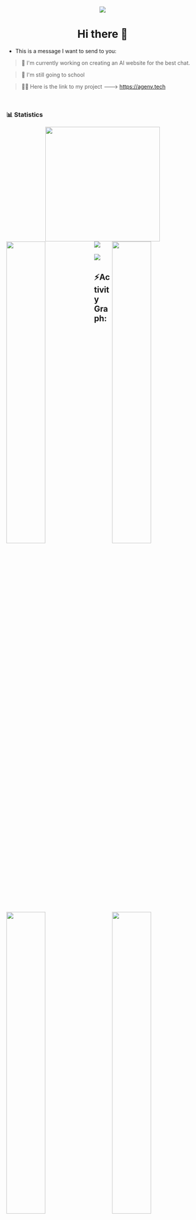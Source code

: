 <h1 align="center">
  <a href="https://github.com/Atharvsinh-codez/Atharvsinh-codez">
  <img src="https://readme-typing-svg.herokuapp.com/?font=Calibri&color=%23259076&size=28&lines=Hello+%F0%9F%91%8B%2C+I%27m+Atharvsinh Jadav">
    </a>  
</h1> 

<h1 align="center">Hi there 👋</h1>

- This is a message I want to send to you:

> 🔭 I'm currently working on creating an AI website for the best chat.

> 🌱 I'm still going to school

> 💁‍♂️ Here is the link to my project ---> https://agenv.tech
<br />
<div>

### 📊 Statistics

<!-- github status  -->
<div align="center">    
<a href="https://github.com/Atharvsinh-codez/Atharvsinh-codez">
<img src="http://github-profile-summary-cards.vercel.app/api/cards/profile-details?username=Atharvsinh-codez&theme=github_dark" style="height: 300px"/></div>
</a>  
<div>
<a href="https://github.com/Atharvsinh-codez/Atharvsinh-codez">
<img src="https://user-images.githubusercontent.com/73097560/115834477-dbab4500-a447-11eb-908a-139a6edaec5c.gif">
</a>
<a href="https://github.com/Atharvsinh-codez/Atharvsinh-codez"> 
<img align="left" src="http://github-profile-summary-cards.vercel.app/api/cards/repos-per-language?username=Atharvsinh-codez&theme=github_dark" width="45%" />
</a>
 <a href="https://github.com/Atharvsinh-codez/Atharvsinh-codez">
<img align="right" src="http://github-profile-summary-cards.vercel.app/api/cards/most-commit-language?username=Atharvsinh-codez&theme=github_dark" width="45%" />
 </a>
<a href="https://github.com/Atharvsinh-codez/Atharvsinh-codez">
<img align="left" src="http://github-profile-summary-cards.vercel.app/api/cards/stats?username=Niansuh&theme=github_dark" width="45%" />
</a>
<a href="https://github.com/Atharvsinh-codez/Atharvsinh-codez">
<img align="right" src="https://github-profile-summary-cards.vercel.app/api/cards/productive-time?username=srajasimman&theme=github_dark&utcOffset=%2B5" width="45%" />
</a>

</div>
<br/>
<img src="https://user-images.githubusercontent.com/73097560/115834477-dbab4500-a447-11eb-908a-139a6edaec5c.gif">
<h2 align="left">⚡Activity Graph:</h2>
<a href="https://github.com/Atharvsinh-codez/Atharvsinh-codez">
<img alt="Ajay Activity Graph" src="https://github-readme-activity-graph.vercel.app/graph?username=Atharvsinh-codez&area=true&hide_border=true&theme=github-compact" /></a>
<div align="center">  
<a href="https://github.com/Atharvsinh-codez/Atharvsinh-codez">
<img src="https://github-profile-trophy.vercel.app/?username=Atharvsinh-codez&column=-1&theme=chalk&rank=-?&margin-w=15" style="height: 200px"/></div>  
</a>
<a href="https://github.com/Atharvsinh-codez/Atharvsinh-codez">
<img  src="https://raw.githubusercontent.com/Trilokia/Trilokia/379277808c61ef204768a61bbc5d25bc7798ccf1/bottom_header.svg" />
</a>



<div align="center">
  <img src="https://profile-counter.glitch.me/{At41rv1}/count.svg" />
